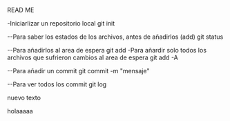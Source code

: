 READ ME


-Iniciarlizar un repositorio local
git init

--Para saber los estados de los archivos, antes de añadirlos (add)
git status

--Para añadirlos al area de espera
git add
-Para añardir solo todos los archivos que sufrieron cambios al area de espera
git add -A

--Para añadir un commit
git commit -m "mensaje"

--Para ver todos los commit
git log

nuevo texto

holaaaaa